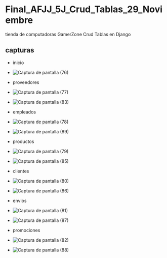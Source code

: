 # Final_AFJJ_5J_Crud_Tablas_29_Noviembre
tienda de computadoras GamerZone Crud Tablas en Django
## capturas
- inicio
- ![Captura de pantalla (76)](https://github.com/user-attachments/assets/124b1ecd-8c33-4dee-ab77-31626cdeac07)
- proveedores
- ![Captura de pantalla (77)](https://github.com/user-attachments/assets/bc74c326-8274-46cf-93bc-251eafd1a240)
- ![Captura de pantalla (83)](https://github.com/user-attachments/assets/68a1eadb-6a5b-4a6f-824d-c45ba45807d7)

- empleados
- ![Captura de pantalla (78)](https://github.com/user-attachments/assets/3ac90f0c-b3e4-4cd1-829c-6ab9012f4d56)
- ![Captura de pantalla (89)](https://github.com/user-attachments/assets/9b33eb88-b42d-44ea-9b6d-6aa232a41b90)

- productos
- ![Captura de pantalla (79)](https://github.com/user-attachments/assets/4119a0f5-a393-43a2-9c09-8336335c3c13)
- ![Captura de pantalla (85)](https://github.com/user-attachments/assets/b004f28a-6a44-4dea-9350-627c6a20ac17)

- clientes
- ![Captura de pantalla (80)](https://github.com/user-attachments/assets/7befb76e-d5b5-4ef6-b7b3-f996542ea521)
- ![Captura de pantalla (86)](https://github.com/user-attachments/assets/01e611e8-13eb-4567-8251-7deb95c5776d)

- envios
- ![Captura de pantalla (81)](https://github.com/user-attachments/assets/c5dfe5fe-3a38-499a-ac95-f8e1653fe5cf)
- ![Captura de pantalla (87)](https://github.com/user-attachments/assets/91bcc53a-d649-4675-ad89-9afc1eb2e0cd)

- promociones
- ![Captura de pantalla (82)](https://github.com/user-attachments/assets/7cb88a25-9c9e-44a1-a81b-ee020506cda6)
- ![Captura de pantalla (88)](https://github.com/user-attachments/assets/0ee244ce-5ca0-4eb9-980a-658126f4b311)


